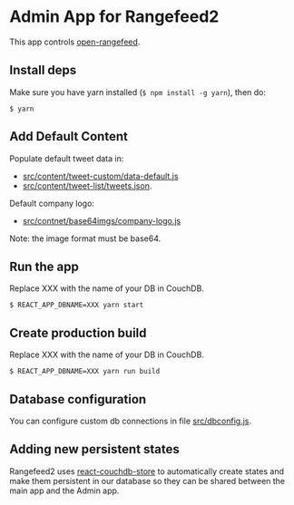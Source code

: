 # Admin App for Rangefeed2
This app controls [open-rangefeed](https://github.com/IBM/open-rangefeed).

## Install deps
Make sure you have yarn installed (`$ npm install -g yarn`), then do:
```
$ yarn
```
## Add Default Content
Populate default tweet data in:
- [src/content/tweet-custom/data-default.js](src/content/tweet-custom/data-default.js)
- [src/content/tweet-list/tweets.json](src/content/tweet-list/tweets.json).

Default company logo:
- [src/contnet/base64imgs/company-logo.js](src/content/base64imgs/company-logo.js)

Note: the image format must be base64.

## Run the app
Replace XXX with the name of your DB in CouchDB.
```
$ REACT_APP_DBNAME=XXX yarn start
```

## Create production build
Replace XXX with the name of your DB in CouchDB.
```
$ REACT_APP_DBNAME=XXX yarn run build
```

## Database configuration
You can configure custom db connections in file [src/dbconfig.js](src/dbconfig.js).

## Adding new persistent states
Rangefeed2 uses [react-couchdb-store](https://github.com/IBM/react-couchdb-store.git) to automatically create states and make them persistent in our database so they can be shared between the main app and the Admin app.
